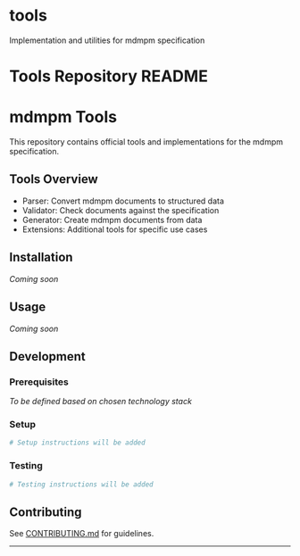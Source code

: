 # tools
Implementation and utilities for mdmpm specification

# Tools Repository README

# mdmpm Tools

This repository contains official tools and implementations for the mdmpm specification.

## Tools Overview

- Parser: Convert mdmpm documents to structured data
- Validator: Check documents against the specification
- Generator: Create mdmpm documents from data
- Extensions: Additional tools for specific use cases

## Installation

*Coming soon*

## Usage

*Coming soon*

## Development

### Prerequisites
*To be defined based on chosen technology stack*

### Setup
```bash
# Setup instructions will be added
```

### Testing
```bash
# Testing instructions will be added
```

## Contributing

See [CONTRIBUTING.md](../.github/CONTRIBUTING.md) for guidelines.

---

